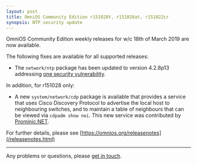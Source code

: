 ```yaml
---
layout: post
title: OmniOS Community Edition r151028t, r151026at, r151022cr
synopsis: NTP security update
---
```

OmniOS Community Edition weekly releases for w/c 18th of March 2019 are
now available.

The following fixes are available for all supported releases:

* The `network/ntp` package has been updated to version 4.2.8p13 addressing
  [one security vulnerability](http://support.ntp.org/bin/view/Main/SecurityNotice#Recent_Vulnerabilities).

In addition, for r151028 only:

* A new `system/network/cdp` package is available that provides a service
  that uses Cisco Discovery Protocol to advertise the local host to
  neighbouring switches, and to maintain a table of neighbours that can
  be viewed via `cdpadm show nei`. This new service was contributed by
  [Prominic.NET](https://prominic.net).

For further details, please see
[https://omnios.org/releasenotes](/releasenotes.html)

---

Any problems or questions, please [get in touch](/about/contact.html).

